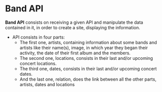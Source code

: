# Band API
**Band API** consists on receiving a given API and manipulate the data contained in it, in order to create a site, displaying the information.
- API consists in four parts:
   - The first one, artists, containing information about some bands and artists like their name(s), image, in which year they began their activity, the date of their first album and the members.
   - The second one, locations, consists in their last and/or upcoming concert locations.
   - The third one, dates, consists in their last and/or upcoming concert dates.
   - And the last one, relation, does the link between all the other parts, artists, dates and locations
